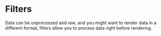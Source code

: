 # Filters

Data can be unprocessed and raw, and you might want to render data in a different format, filters allow you to process data right before rendering.